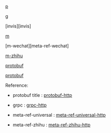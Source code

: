 
[p](protobuf-http)

[g](grpc-http)

[invis][invis]

[m](meta-ref-universal-http)

[m-wechat][meta-ref-wechat]

[m-zhihu](meta-ref-zhihu-http)

[protobuf](protobuf-http)

[protobuf](protobuf-http)



Reference:

- protobuf title : [protobuf-http](protobuf-http)

- grpc : [grpc-http](grpc-http)

- meta-ref-universal : [meta-ref-universal-http](meta-ref-universal-http)

- meta-ref-zhihu : [meta-ref-zhihu-http](meta-ref-zhihu-http)


[protobuf]: protobuf-http "protobuf title"
[grpc]: grpc-http
[meta-ref-universal]: meta-ref-universal-http
[meta-ref-zhihu]: meta-ref-zhihu-http
